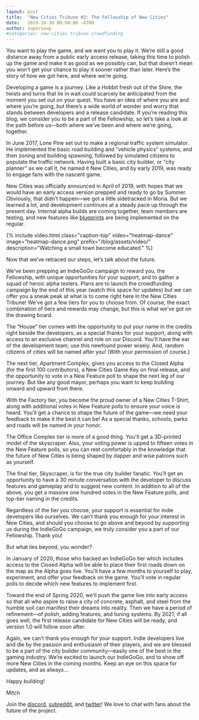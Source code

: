 ```yaml
---
layout: post
title:  "New Cities Tribune #2: The Fellowship of New Cities"
date:   2019-10-30 00:00:00 -0700
author: supersoup
#categories: new-cities tribune crowdfunding
---
```


You want to play the game, and we want you to play it. We’re still a good distance away from a public early access release, taking this time to polish up the game and make it as good as we possibly can, but that doesn’t mean you won’t get your chance to play it sooner rather than later. Here’s the story of how we got here, and where we’re going.

Developing a game is a journey. Like a Hobbit fresh out of the Shire, the twists and turns that lie in wait could scarcely be anticipated from the moment you set out on your quest. You have an idea of where you are and where you’re going, but there’s a wide world of wonder and worry that stands between developers and a release candidate. If you’re reading this blog, we consider you to be a part of the Fellowship, so let’s take a look at the path before us—both where we’ve been and where we’re going, together.

In June 2017, Lone Pine set out to make a regional traffic system simulator. He implemented the basic road building and “vehicle physics” systems, and then zoning and building spawning, followed by simulated citizens to populate the traffic network. Having built a basic city builder, or “city planner” as we call it, he named it New Cities, and by early 2019, was ready to engage fans with the nascent game.

New Cities was officially announced in April of 2019, with hopes that we would have an early access version prepped and ready to go by Summer. Obviously, that didn’t happen—we got a little sidetracked in Moria. But we learned a lot, and development continues at a steady pace up through the present day. Internal alpha builds are coming together, team members are testing, and new features like [blueprints] are being implemented on the regular.

{% include video.html class="caption-top"
  video="heatmap-dance" image="heatmap-dance.png"
  prefix="/blog/assets/video/"
  description="Watching a small town become educated." %}

Now that we’ve retraced our steps, let’s talk about the future.

We’ve been prepping an IndieGoGo campaign to reward you, the Fellowship, with unique opportunities for your support, and to gather a squad of heroic alpha testers. Plans are to launch the crowdfunding campaign by the end of this year (watch this space for updates) but we can offer you a sneak peak at what is to come right here in the New Cities Tribune! We’ve got a few tiers for you to choose from. Of course, the exact combination of tiers and rewards may change, but this is what we’ve got on the drawing board.

The “House” tier comes with the opportunity to put your name in the credits right beside the developers, as a special thanks for your support, along with access to an exclusive channel and role on our Discord. You’ll have the ear of the development team; use this newfound power wisely. And, random citizens of cities will be named after you! (With your permission of course.)

The next tier, Apartment Complex, gives you access to the Closed Alpha (for the first 100 contributors), a New Cities Game Key on final release, and the opportunity to vote in a New Feature poll to shape the next leg of our journey. But like any good mayor, perhaps you want to keep building onward and upward from there.

With the Factory tier, you become the proud owner of a New Cities T-Shirt, along with additional votes in New Feature polls to ensure your voice is heard. You’ll get a chance to shape the future of the game—we need your feedback to make it the best it can be! As a special thanks, schools, parks and roads will be named in your honor.

The Office Complex tier is more of a good thing. You'll get a 3D-printed model of the skyscraper. Also, your voting power is upped to fifteen votes in the New Feature polls, so you can rest comfortably in the knowledge that the future of New Cities is being shaped by dapper and wise patrons such as yourself.

The final tier, Skyscraper, is for the true city builder fanatic. You’ll get an opportunity to have a 30 minute conversation with the developer to discuss features and gameplay and to suggest new content. In addition to all of the above, you get a massive one hundred votes in the New Feature polls, and top-tier naming in the credits.

Regardless of the tier you choose, your support is essential for indie developers like ourselves. We can’t thank you enough for your interest in New Cities, and should you choose to go above and beyond by supporting us during the IndieGoGo campaign, we truly consider you a part of our Fellowship. Thank you!

But what lies beyond, you wonder?

In January of 2020, those who backed an IndieGoGo tier which includes access to the Closed Alpha will be able to place their first roads down on the map as the Alpha goes live. You’ll have a few months to yourself to play, experiment, and offer your feedback on the game. You’ll vote in regular polls to decide which new features to implement first.

Toward the end of Spring 2020, we’ll push the game live into early access so that all who aspire to raise a city of concrete, asphalt, and steel from the humble soil can manifest their dreams into reality. Then we have a period of refinement—of polish, adding features, and tuning systems. By 2021, if all goes well, the first release candidate for New Cities will be ready, and version 1.0 will follow soon after.

Again, we can’t thank you enough for your support. Indie developers live and die by the passion and enthusiasm of their players, and we are blessed to be a part of the city builder community—easily one of the best in the gaming industry. We’re excited to launch our IndieGoGo, and to show off more New Cities in the coming months. Keep an eye on this space for updates, and as always…

Happy building!

Mitch

Join the [discord], [subreddit], and [twitter]! We love to chat with fans about the future of the project.

[blueprints]: https://lonepine.io/blog/2019/10/25/planning-for-success.html
[subreddit]: https://www.reddit.com/r/New_Cities
[discord]: https://discord.gg/udgeB2E
[twitter]: https://twitter.com/lone_pine_games
